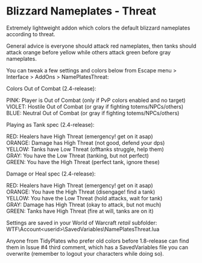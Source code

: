 # Blizzard Nameplates - Threat  
Extremely lightweight addon which colors the default blizzard nameplates according to threat.  

General advice is everyone should attack red nameplates, then tanks should attack orange before yellow while others attack green before gray nameplates.  

You can tweak a few settings and colors below from Escape menu > Interface > AddOns > NamePlatesThreat:  

Colors Out of Combat (2.4-release):  

PINK: Player is Out of Combat (only if PvP colors enabled and no target)  
VIOLET: Hostile Out of Combat (or gray if fighting totems/NPCs/others)  
BLUE: Neutral Out of Combat (or gray if fighting totems/NPCs/others)  

Playing as Tank spec (2.4-release):  

RED: Healers have High Threat (emergency! get on it asap)  
ORANGE: Damage has High Threat (not good, defend your dps)  
YELLOW: Tanks have Low Threat (offtanks struggle, help them)  
GRAY: You have the Low Threat (tanking, but not perfect)  
GREEN: You have the High Threat (perfect tank, ignore these)  

Damage or Heal spec (2.4-release):  

RED: Healers have High Threat (emergency! get on it asap)  
ORANGE: You have the High Threat (disengage! find a tank)  
YELLOW: You have the Low Threat (hold attacks, wait for tank)  
GRAY: Damage has High Threat (okay to attack, but not much)  
GREEN: Tanks have High Threat (fire at will, tanks are on it)  

Settings are saved in your World of Warcraft _retail_ subfolder:  
WTF\Account\<userid>\SavedVariables\NamePlatesThreat.lua  

Anyone from TidyPlates who prefer old colors before 1.8-release can find them in Issue #4 third comment, which has a SavedVariables file you can overwrite (remember to logout your characters while doing so).  